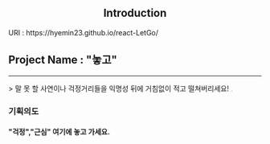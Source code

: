 
<h2 align="center"> Introduction </h2>
 URI : https://hyemin23.github.io/react-LetGo/
  <h2 align="left">Project Name : "놓고"</h2>
<hr/>
 > 말 못 할 사연이나 걱정거리들을 익명성 뒤에 거침없이 적고 떨쳐버리세요!

<img src="https://user-images.githubusercontent.com/54235714/112762222-7e36fa80-9039-11eb-8575-0ffe6e0ce065.png" alt="main" style="zoom:7%;" />

### 기획의도
<p>
  <h4>"걱정","근심" 여기에 놓고 가세요.</h4>
</p>
